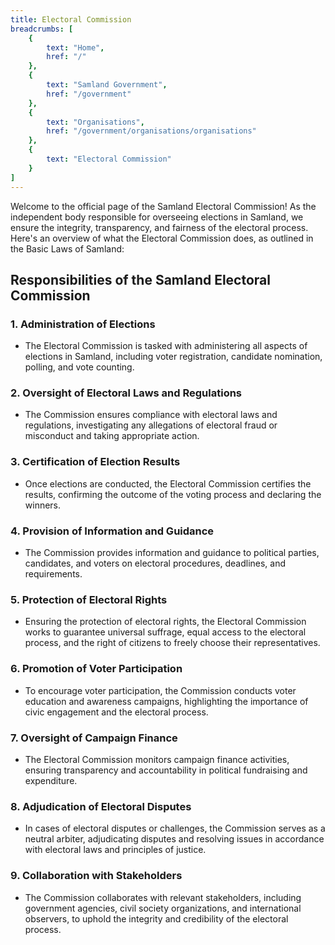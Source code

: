 ```yaml
---
title: Electoral Commission
breadcrumbs: [
    {
        text: "Home",
        href: "/"
    },
    {
        text: "Samland Government",
        href: "/government"
    },
    {
        text: "Organisations",
        href: "/government/organisations/organisations"
    },
    {
        text: "Electoral Commission"
    }
]
---
```


Welcome to the official page of the Samland Electoral Commission! As the independent body responsible for overseeing elections in Samland, we ensure the integrity, transparency, and fairness of the electoral process. Here's an overview of what the Electoral Commission does, as outlined in the Basic Laws of Samland:

## Responsibilities of the Samland Electoral Commission

### 1. Administration of Elections

- The Electoral Commission is tasked with administering all aspects of elections in Samland, including voter registration, candidate nomination, polling, and vote counting.

### 2. Oversight of Electoral Laws and Regulations

- The Commission ensures compliance with electoral laws and regulations, investigating any allegations of electoral fraud or misconduct and taking appropriate action.

### 3. Certification of Election Results

- Once elections are conducted, the Electoral Commission certifies the results, confirming the outcome of the voting process and declaring the winners.

### 4. Provision of Information and Guidance

- The Commission provides information and guidance to political parties, candidates, and voters on electoral procedures, deadlines, and requirements.

### 5. Protection of Electoral Rights

- Ensuring the protection of electoral rights, the Electoral Commission works to guarantee universal suffrage, equal access to the electoral process, and the right of citizens to freely choose their representatives.

### 6. Promotion of Voter Participation

- To encourage voter participation, the Commission conducts voter education and awareness campaigns, highlighting the importance of civic engagement and the electoral process.

### 7. Oversight of Campaign Finance

- The Electoral Commission monitors campaign finance activities, ensuring transparency and accountability in political fundraising and expenditure.

### 8. Adjudication of Electoral Disputes

- In cases of electoral disputes or challenges, the Commission serves as a neutral arbiter, adjudicating disputes and resolving issues in accordance with electoral laws and principles of justice.

### 9. Collaboration with Stakeholders

- The Commission collaborates with relevant stakeholders, including government agencies, civil society organizations, and international observers, to uphold the integrity and credibility of the electoral process.
